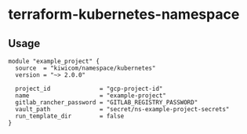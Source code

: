 # terraform-kubernetes-namespace

## Usage

```hcl-terraform
module "example_project" {
  source  = "kiwicom/namespace/kubernetes"
  version = "~> 2.0.0"

  project_id              = "gcp-project-id"
  name                    = "example-project"
  gitlab_rancher_password = "GITLAB_REGISTRY_PASSWORD"
  vault_path              = "secret/ns-example-project-secrets"
  run_template_dir        = false
}
```
